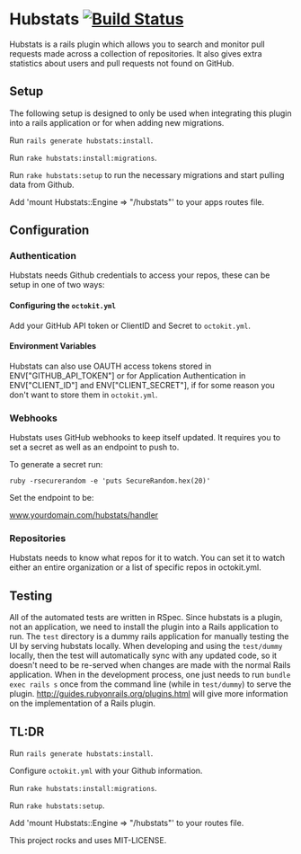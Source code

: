 # Hubstats [![Build Status](https://travis-ci.org/sportngin/hubstats.svg?branch=master)](https://travis-ci.org/sportngin/hubstats)

Hubstats is a rails plugin which allows you to search and monitor pull requests made across a collection of repositories. It also gives extra statistics about users and pull requests not found on GitHub.

## Setup

The following setup is designed to only be used when integrating this plugin into a rails application or for when adding new migrations.

 Run `rails generate hubstats:install`.

 Run `rake hubstats:install:migrations`.

 Run `rake hubstats:setup` to run the necessary migrations and start pulling data from Github.

 Add 'mount Hubstats::Engine => "/hubstats"' to your apps routes file.

## Configuration

### Authentication

Hubstats needs Github credentials to access your repos, these can be setup in one of two ways:

#### Configuring the `octokit.yml`

Add your GitHub API token or ClientID and Secret to `octokit.yml`.

#### Environment Variables

Hubstats can also use OAUTH access tokens stored in ENV["GITHUB_API_TOKEN"] or for Application Authentication in ENV["CLIENT_ID"] and ENV["CLIENT_SECRET"], if for some reason you don't want to store them in `octokit.yml`.

### Webhooks

Hubstats uses GitHub webhooks to keep itself updated. It requires you to set a secret as well as an endpoint to push to.

To generate a secret run:

 ```
 ruby -rsecurerandom -e 'puts SecureRandom.hex(20)'
 ``` 

Set the endpoint to be:

 www.yourdomain.com/hubstats/handler

### Repositories 

Hubstats needs to know what repos for it to watch. You can set it to watch either an entire organization or a list of specific repos in octokit.yml.

## Testing

All of the automated tests are written in RSpec. Since hubstats is a plugin, not an application, we need to install the plugin into a Rails application to run. The `test` directory is a dummy rails application for manually testing the UI by serving hubstats locally. When developing and using the `test/dummy` locally, then the test will automatically sync with any updated code, so it doesn't need to be re-served when changes are made with the normal Rails application. When in the development process, one just needs to run `bundle exec rails s` once from the command line (while in `test/dummy`) to serve the plugin. http://guides.rubyonrails.org/plugins.html will give more information on the implementation of a Rails plugin. 

## TL:DR

  Run `rails generate hubstats:install`.
  
  Configure `octokit.yml` with your Github information.
  
  Run `rake hubstats:install:migrations`.
  
  Run `rake hubstats:setup`.
  
  Add 'mount Hubstats::Engine => "/hubstats"' to your routes file.

This project rocks and uses MIT-LICENSE.
